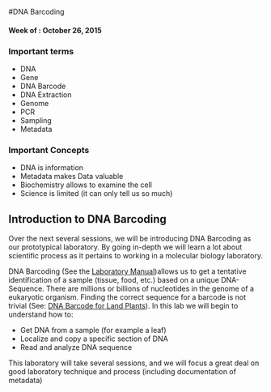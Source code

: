 #DNA Barcoding
#### Week of : October 26, 2015

### Important terms

* DNA
* Gene
* DNA Barcode
* DNA Extraction
* Genome
* PCR
* Sampling
* Metadata


### Important Concepts
* DNA is information
* Metadata makes Data valuable
* Biochemistry allows to examine the cell
* Science is limited (it can only tell us so much)


## Introduction to DNA Barcoding

Over the next several sessions, we will be introducing DNA Barcoding as our prototypical laboratory. By going in-depth we will learn a lot about scientific process as it pertains to working in a molecular biology laboratory. 

DNA Barcoding (See the [Laboratory Manual](https://github.com/JasonJWilliamsNY/science_institute_2015/tree/master/pdfs/using-dna-barcodes.pdf))allows us to get a tentative identification of a sample (tissue, food, etc.) based on a unique DNA-Sequence. There are millions or billions of nucleotides in the genome of a eukaryotic organism. Finding the correct sequence for a barcode is not trivial (See: [DNA Barcode for Land Plants](http://www.pnas.org/content/106/31/12794.full)). In this lab we will begin to understand how to:

* Get DNA from a sample (for example a leaf)
* Localize and copy a specific section of DNA
* Read and analyze DNA sequence


This laboratory will take several sessions, and we will focus a great deal on good laboratory technique and process (including documentation of metadata)
